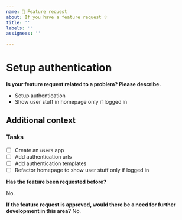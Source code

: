 ```yaml
---
name: 🚀 Feature request
about: If you have a feature request 💡
title: ''
labels: ''
assignees: ''

---
```


# Setup authentication

**Is your feature request related to a problem? Please describe.**

- Setup authentication
- Show user stuff in homepage only if logged in

## Additional context

### Tasks

- [ ] Create an `users` app
- [ ] Add authentication urls
- [ ] Add authentication templates
- [ ] Refactor homepage to show user stuff only if logged in

**Has the feature been requested before?**

No.

**If the feature request is approved, would there be a need for further development in this area?**
No.
